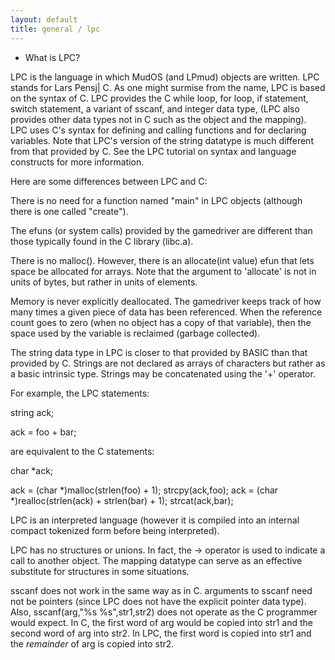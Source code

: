 ```yaml
---
layout: default
title: general / lpc
---
```



* What is LPC?

LPC is the language in which MudOS (and LPmud) objects are written.
LPC stands for Lars Pensj| C.  As one might surmise from the name,
LPC is based on the syntax of C.  LPC provides the C while loop, for loop,
if statement, switch statement, a variant of sscanf, and integer data type,
(LPC also provides other data types not in C such as the object and the
mapping).  LPC uses C's syntax for defining and calling functions and for
declaring variables.  Note that LPC's version of the string datatype is
much different from that provided by C.  See the LPC tutorial on syntax
and language constructs for more information.

Here are some differences between LPC and C:

There is no need for a function named "main" in LPC objects (although there
is one called "create").

The efuns (or system calls) provided by the gamedriver are different than
those typically found in the C library (libc.a).

There is no malloc().  However, there is an allocate(int value) efun that
lets space be allocated for arrays.  Note that the argument to 'allocate'
is not in units of bytes, but rather in units of elements.

Memory is never explicitly deallocated.  The gamedriver keeps track of
how many times a given piece of data has been referenced.  When the
reference count goes to zero (when no object has a copy of that variable),
then the space used by the variable is reclaimed (garbage collected).

The string data type in LPC is closer to that provided by BASIC than that
provided by C.  Strings are not declared as arrays of characters but rather
as a basic intrinsic type.  Strings may be concatenated using the '+' operator.

For example, the LPC statements:

string ack;

ack = foo + bar;

are equivalent to the C statements:

char *ack;

ack = (char *)malloc(strlen(foo) + 1);
strcpy(ack,foo);
ack = (char *)realloc(strlen(ack) + strlen(bar) + 1);
strcat(ack,bar);

LPC is an interpreted language (however it is compiled into an internal
compact tokenized form before being interpreted).

LPC has no structures or unions.  In fact, the -> operator is used to
indicate a call to another object.  The mapping datatype can serve
as an effective substitute for structures in some situations.

sscanf does not work in the same way as in C.  arguments to sscanf need not
be pointers (since LPC does not have the explicit pointer data type).  Also,
sscanf(arg,"%s %s",str1,str2) does not operate as the C programmer would
expect.  In C, the first word of arg would be copied into str1 and the
second word of arg into str2.  In LPC, the first word is copied into str1
and the _remainder_ of arg is copied into str2.
